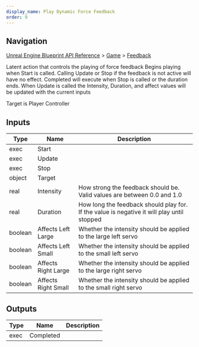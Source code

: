 ```yaml
---
display_name: Play Dynamic Force Feedback
order: 9
---
```

## Navigation

[Unreal Engine Blueprint API Reference](https://dev.epicgames.com/documentation/en-us/unreal-engine/BlueprintAPI) > [Game](https://dev.epicgames.com/documentation/en-us/unreal-engine/BlueprintAPI/Game) > [Feedback](https://dev.epicgames.com/documentation/en-us/unreal-engine/BlueprintAPI/Game/Feedback)

Latent action that controls the playing of force feedback
Begins playing when Start is called. Calling Update or Stop if the feedback is not active will have no effect.
Completed will execute when Stop is called or the duration ends.
When Update is called the Intensity, Duration, and affect values will be updated with the current inputs

Target is Player Controller

## Inputs

| Type | Name | Description |
| --- | --- | --- |
| exec | Start |  |
| exec | Update |  |
| exec | Stop |  |
| object | Target |  |
| real | Intensity | How strong the feedback should be. Valid values are between 0.0 and 1.0 |
| real | Duration | How long the feedback should play for. If the value is negative it will play until stopped |
| boolean | Affects Left Large | Whether the intensity should be applied to the large left servo |
| boolean | Affects Left Small | Whether the intensity should be applied to the small left servo |
| boolean | Affects Right Large | Whether the intensity should be applied to the large right servo |
| boolean | Affects Right Small | Whether the intensity should be applied to the small right servo |

## Outputs

| Type | Name | Description |
| --- | --- | --- |
| exec | Completed |  |
